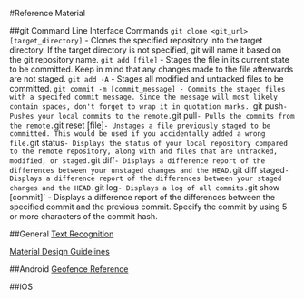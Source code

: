 #Reference Material

##git Command Line Interface Commands
`git clone <git_url> [target_directory]` - Clones the specified repository into the target directory. If the target directory is not specified, git will name it based on the git repository name.
`git add [file]` - Stages the file in its current state to be committed. Keep in mind that any changes made to the file afterwards are not staged.
`git add -A` - Stages all modified and untracked files to be committed.
`git commit -m [commit_message] - Commits the staged files with a specifed commit message. Since the message will most likely contain spaces, don't forget to wrap it in quotation marks.
`git push` - Pushes your local commits to the remote.
`git pull` - Pulls the commits from the remote.
`git reset [file]` - Unstages a file previously staged to be committed. This would be used if you accidentally added a wrong file.
`git status` - Displays the status of your local repository compared to the remote repository, along with and files that are untracked, modified, or staged.
`git diff` - Displays a difference report of the differences between your unstaged changes and the HEAD.
`git diff staged` - Displays a difference report of the differences between your staged changes and the HEAD.
`git log` - Displays a log of all commits.
`git show [commit]` - Displays a difference report of the differences between the specified commit and the previous commit. Specify the commit by using 5 or more characters of the commit hash.

##General
[Text Recognition](https://developers.google.com/vision/text-overview)

[Material Design Guidelines](https://material.io/guidelines/)

##Android
[Geofence Reference](https://developer.android.com/training/location/geofencing.html)

##iOS
